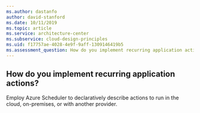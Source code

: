 ```yaml
---
ms.author: dastanfo
author: david-stanford
ms.date: 10/11/2019
ms.topic: article
ms.service: architecture-center
ms.subservice: cloud-design-principles
ms.uid: f17757ae-4028-4e9f-9aff-1309146419b5
ms.assessment_question: How do you implement recurring application actions?
---
```

## How do you implement recurring application actions?

Employ Azure Scheduler to declaratively describe actions to run in the cloud, on-premises, or with another provider.
